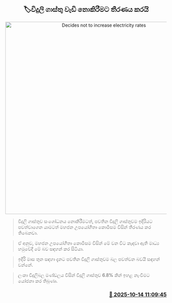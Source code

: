 <p align='center'><b><h2 align='center' title='Decides not to increase electricity rates'>🏷විදුලි ගාස්තු වැඩි නොකිරීමට තීරණය කරයි</h2></b></p>
<p align='center'><img src='https://helakuru.sgp1.cdn.digitaloceanspaces.com/esana/images/lib/electrycity-miter[1].jpg' width='600' alt='Decides not to increase electricity rates'></p>

> විදුලි ගාස්තුව සංශෝධනය නොකිරීමටත්, පවතින විදුලි ගාස්තුවම ඉදිරියට පවත්වාගෙන යාමටත් මහජන උපයෝගීතා කොමිසම විසින් තීරණය කර තිබෙනවා.

> ඒ අනුව, මහජන උපයෝගීතා කොමිසම විසින් මේ වන විට කැඳවා ඇති මාධ්‍ය හමුවේදී මේ බව සඳහන් කර සිටියා.

> ඉදිරි මාස තුන සඳහා දැනට පවතින විදුලි ගාස්තුවම බල පවත්වන බවයි සඳහන් වන්නේ.

> ලංකා විදුලිබල මණ්ඩලය විසින් විදුලි ගාස්තුව 6.8% කින් ඉහළ නැංවීමට යෝජනා කර තිබුණා.



<h3 align='right'><a href='https://www.helakuru.lk/esana/p/114474/'>📅 2025-10-14 11:09:45</a></h3>

